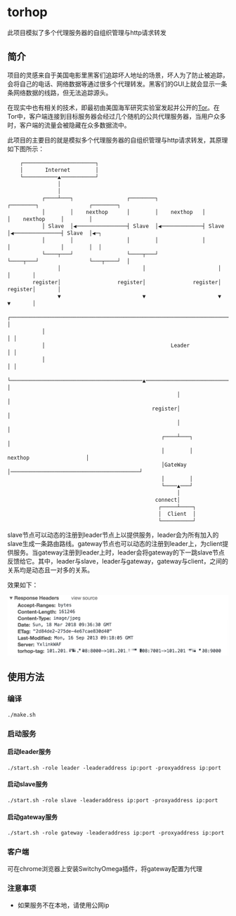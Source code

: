 # torhop
此项目模拟了多个代理服务器的自组织管理与http请求转发

## 简介
项目的灵感来自于美国电影里黑客们追踪坏人地址的场景，坏人为了防止被追踪，会将自己的电话、网络数据等通过很多个代理转发。黑客们的GUI上就会显示一条条网络数据的线路，但无法追踪源头。


在现实中也有相关的技术，即最初由美国海军研究实验室发起并公开的[Tor](https://www.torproject.org/)。在Tor中，客户端连接到目标服务器会经过几个随机的公共代理服务器，当用户众多时，客户端的流量会被隐藏在众多数据流中。


此项目的主要目的就是模拟多个代理服务器的自组织管理与http请求转发，其原理如下图所示：

```
    ┌───────────────────────┐                                                                        
    │       Internet        │                                                                        
    └───────────▲───────────┘                                                                        
                │                                                                                    
                │                                                                                    
           ┌────┴───┐                 ┌────────┐              ┌────────┐                ┌────────┐   
           │        │    nexthop      │        │    nexthop   │        │    nexthop     │        │   
           │ Slave  │◀────────────────┤ Slave  │◀─────────────┤ Slave  │◀───────────────┤ Slave  │◀─┐
           │        │                 │        │              │        │                │        │  │
           └────┬───┘                 └────┬───┘              └────┬───┘                └───┬────┘  │
                │                          │                       │                        │       │
        register│                  register│               register│                register│       │
                ▼                          ▼                       ▼                        ▼       │
           ┌──────────────────────────────────────────────────────────────────────────────────────┐ │
           │                                                                                      │ │
           │                                        Leader                                        │ │
           │                                                                                      │ │
           └──────────────────────────────────────────▲───────────────────────────────────────────┘ │
                                                      │                                             │
                                              register│                                             │
                                                      │                                             │
                                                 ┌────┴───┐                                         │
                                                 │        │                nexthop                  │
                                                 │GateWay │─────────────────────────────────────────┘
                                                 │        │                                          
                                                 └────▲───┘                                          
                                                      │                                              
                                               connect│                                              
                                                ┌─────┴────┐                                         
                                                │  Client  │                                         
                                                └──────────┘                                         
```


slave节点可以动态的注册到leader节点上以提供服务，leader会为所有加入的slave生成一条路由路线。gateway节点也可以动态的注册到leader上，为client提供服务。当gateway注册到leader上时，leader会将gateway的下一跳slave节点反馈给它。其中，leader与slave，leader与gateway，gateway与client，之间的关系均是动态且一对多的关系。

效果如下：

![image](http://github.com/rentseen/torhop/raw/master/img/result.png)

## 使用方法
### 编译
```
./make.sh
```
### 启动服务
#### 启动leader服务
```
./start.sh -role leader -leaderaddress ip:port -proxyaddress ip:port
```
#### 启动slave服务
```
./start.sh -role slave -leaderaddress ip:port -proxyaddress ip:port
```
#### 启动gateway服务
```
./start.sh -role gateway -leaderaddress ip:port -proxyaddress ip:port
```

### 客户端
可在chrome浏览器上安装SwitchyOmega插件，将gateway配置为代理

### 注意事项
* 如果服务不在本地，请使用公网ip